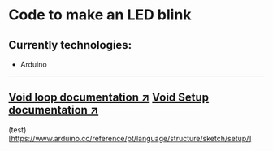 # Code to make an LED blink

## Currently technologies:
- Arduino
---
[Void loop documentation ↗️](https://www.arduino.cc/reference/pt/language/structure/sketch/loop/)
[Void Setup documentation ↗️](www.arduino.cc/reference/pt/language/structure/sketch/setup/)
---

(test)[https://www.arduino.cc/reference/pt/language/structure/sketch/setup/]
